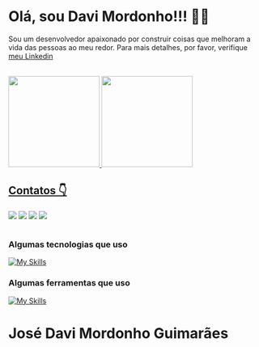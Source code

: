 
<div>
  <h1>Olá, sou Davi Mordonho!!! 🙋‍♂️ </h1>
  <P>
Sou um desenvolvedor apaixonado por construir coisas que melhoram a vida das pessoas ao meu redor. Para mais detalhes, por favor, verifique <a href="https://www.linkedin.com/in/davi-mordonho-277948236">meu Linkedin</a>
  </p>
</div><br>

<div>
  <a href="https://github.com/Davi-Lv/">
  <img height="180em" src="https://github-readme-stats.vercel.app/api/top-langs/?username=Davi-LV&layout=compact&langs_count=7&theme=codeSTACKr"/>
  <img height="180em" src="https://github-readme-stats.vercel.app/api?username=Davi-LV&show_icons=true&theme=codeSTACKr&include_all_commits=true&count_private=true"/>
</div>
  
<div> 
  <h2>Contatos 👇 </h2>
  <a href="https://www.linkedin.com/in/davi-mordonho-277948236"><img id="linkedIn" align="center" max-width=100%  src="https://img.shields.io/badge/LinkedIn-0077B5?style=for-the-badge&logo=linkedin&logoColor=white"></a>
  <a href="mailto:josedavimordonhoguimaraes@gmail.com"><img id="gmail" align="center" max-width=100%  src="https://img.shields.io/badge/Gmail-D14836?style=for-the-badge&logo=gmail&logoColor=white"></a>
   <a href="https://www.instagram.com/davii_lv/"><img id="instagram" align="center" max-width=100%  src="https://img.shields.io/badge/Instagram-E4405F?style=for-the-badge&logo=instagram&logoColor=white"></a>
   <a href="https://twitter.com/Davii_lv"><img id="twitter" align="center" max-width=100%  src="https://img.shields.io/badge/Twitter-00acee?style=for-the-badge&logo=twitter&logoColor=white"></a>
</div><br>

### Algumas tecnologias que uso
[![My Skills](https://skills.thijs.gg/icons?i=html,css,js,react,bootstrap,nodejs,express,python,java&theme=light)](https://github.com/Davi-Lv/)

### Algumas ferramentas que uso
[![My Skills](https://skills.thijs.gg/icons?i=git,github,eclipse,mysql,mongodb,vscode,figma,ps,ai&theme=light)](https://github.com/Davi-Lv/)


##### <h1> José Davi Mordonho Guimarães </h1>
  
<!--
#JoséDaviMordonhoGuimarães
#JoseDaviMordonhoGuimaraes
#josedavimordonhoguimaraes
#josédavimordonhoguimarães
jose davi mordonho guimaraes
josé davi mordonho guimarães
Jose Davi Mordonho Guimaraes
José Davi Mordonho Guimarães
-->
